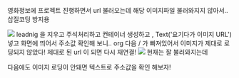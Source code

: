 영화정보에 프로젝트 진행하면서
url 불러오는데 해당 이미지파일 불러와지지 않아서.. 삽질코딩 방지용

![](https://velog.velcdn.com/images/hee462/post/70b43325-1f7e-4b10-bbae-24fc59f3b806/image.png)
leadnig 을 지우고 주석처리하고
컨테이너 생성하고 , Text('요기다가 이미지 URL')넣고 화면에 띄어서 주소값 확인해 보니..
org 다음 / 가 빠져있어서 이미지가 제대로 로딩되지 않았다!
제대로 된 url 이 되면 다시 재연결!
![](https://velog.velcdn.com/images/hee462/post/6b3c67f5-4eed-4a2a-a49e-e2c39d64ddd4/image.png)
현재는 잘 불러와지는데

다음에도 이미지 로딩이 안돼면 텍스트로 주소값을 확인 해보자!
